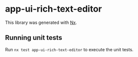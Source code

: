 # app-ui-rich-text-editor

This library was generated with [Nx](https://nx.dev).

## Running unit tests

Run `nx test app-ui-rich-text-editor` to execute the unit tests.
